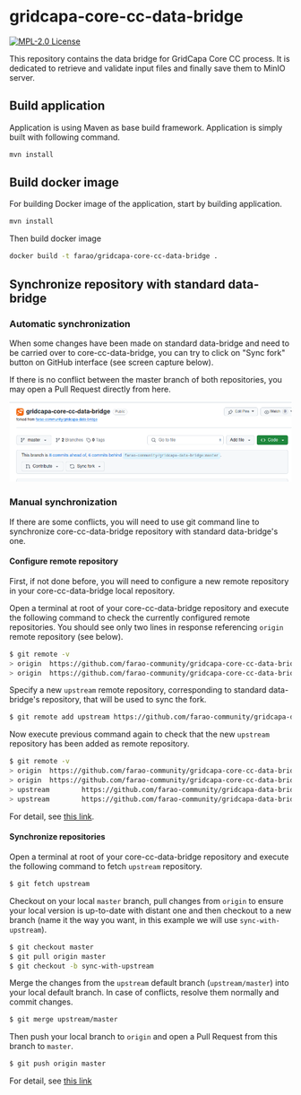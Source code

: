# gridcapa-core-cc-data-bridge
[![MPL-2.0 License](https://img.shields.io/badge/license-MPL_2.0-blue.svg)](https://www.mozilla.org/en-US/MPL/2.0/)

This repository contains the data bridge for GridCapa Core CC process. It is dedicated to retrieve and validate input files and
finally save them to MinIO server.

## Build application

Application is using Maven as base build framework. Application is simply built with following command.

```bash
mvn install
```

## Build docker image

For building Docker image of the application, start by building application.

```bash
mvn install
```

Then build docker image

```bash
docker build -t farao/gridcapa-core-cc-data-bridge .
```

## Synchronize repository with standard data-bridge
### Automatic synchronization
When some changes have been made on standard data-bridge and need to be carried over to core-cc-data-bridge, you can try to click on "Sync fork" button on GitHub interface (see screen capture below).

If there is no conflict between the master branch of both repositories, you may open a Pull Request directly from here.

![Screen capture](sync-repo-data-bridge-1.png)

### Manual synchronization
If there are some conflicts, you will need to use git command line to synchronize core-cc-data-bridge repository with standard data-bridge's one.

#### Configure remote repository
First, if not done before, you will need to configure a new remote repository in your core-cc-data-bridge local repository.

Open a terminal at root of your core-cc-data-bridge repository and execute the following command to check the currently configured remote repositories. You should see only two lines in response referencing `origin` remote repository (see below).
```bash
$ git remote -v
> origin  https://github.com/farao-community/gridcapa-core-cc-data-bridge.git (fetch)
> origin  https://github.com/farao-community/gridcapa-core-cc-data-bridge.git (push)
```

Specify a new `upstream` remote repository, corresponding to standard data-bridge's repository, that will be used to sync the fork.
```bash
$ git remote add upstream https://github.com/farao-community/gridcapa-data-bridge.git
```

Now execute previous command again to check that the new `upstream` repository has been added as remote repository.
```bash
$ git remote -v
> origin  https://github.com/farao-community/gridcapa-core-cc-data-bridge.git (fetch)
> origin  https://github.com/farao-community/gridcapa-core-cc-data-bridge.git (push)
> upstream        https://github.com/farao-community/gridcapa-data-bridge.git (fetch)
> upstream        https://github.com/farao-community/gridcapa-data-bridge.git (push)
```

For detail, see [this link](https://docs.github.com/en/pull-requests/collaborating-with-pull-requests/working-with-forks/configuring-a-remote-repository-for-a-fork).

#### Synchronize repositories
Open a terminal at root of your core-cc-data-bridge repository and execute the following command to fetch `upstream` repository.
```bash
$ git fetch upstream
```

Checkout on your local `master` branch, pull changes from `origin` to ensure your local version is up-to-date with distant one and then checkout to a new branch (name it the way you want, in this example we will use `sync-with-upstream`).
```bash
$ git checkout master
$ git pull origin master
$ git checkout -b sync-with-upstream
```

Merge the changes from the `upstream` default branch (`upstream/master`) into your local default branch. In case of conflicts, resolve them normally and commit changes.
```bash
$ git merge upstream/master
```

Then push your local branch to `origin` and open a Pull Request from this branch to `master`.
```bash
$ git push origin master
```

For detail, see [this link](https://docs.github.com/en/pull-requests/collaborating-with-pull-requests/working-with-forks/syncing-a-fork#syncing-a-fork-branch-from-the-command-line)